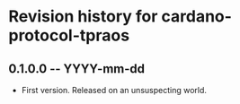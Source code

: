 # Revision history for cardano-protocol-tpraos

## 0.1.0.0 -- YYYY-mm-dd

* First version. Released on an unsuspecting world.
